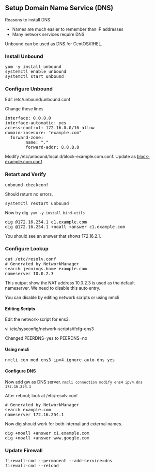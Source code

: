## Setup Domain Name Service (DNS)

Reasons to install DNS
- Names are much easier to remember than IP addresses 
- Many network services require DNS

Unbound can be used as DNS for CentOS/RHEL.

### Install Unbound

<pre>
yum -y install unbound
systemctl enable unbound
systemctl start unbound
</pre>

### Configure Unbound
Edit /etc/unbound/unbound.conf

Change these lines
<pre>
interface: 0.0.0.0
interface-automatic: yes
access-control: 172.16.0.0/16 allow
domain-insecure: "example.com"
  forward-zone:
        name: "."
        forward-addr: 8.8.8.8
</pre>

Modify /etc/unbound/local.d/block-example.com.conf.  Update as [block-example.com.conf](./block-example.com.conf)

### Retart and Verify 

<pre>
unbound-checkconf
</pre>

Should return no errors.

<pre>
systemctl restart unbound
</pre>

Now try dig.  `yum -y install bind-utils`

<pre>
dig @172.16.254.1 c1.example.com
dig @172.16.254.1 +noall +answer c1.example.com
</pre>

You should see an answer that shows 172.16.2.1.

### Configure Lookup

<pre>
cat /etc/resolv.conf
# Generated by NetworkManager
search jennings.home example.com
nameserver 10.0.2.3
</pre>

This output show the NAT address 10.0.2.3 is used as the default nameserver.  We need to disable this auto entry.

You can disable by editing network scripts or using nmcli

#### Editing Scripts

Edit the network-script for ens3.

vi /etc/sysconfig/network-scripts/ifcfg-ens3

Changed PEERDNS=yes to PEERDNS=no

#### Using nmcli

<pre>
nmcli con mod ens3 ipv4.ignore-auto-dns yes
</pre>

#### Configure DNS

Now add gw as DNS server.  `nmcli connection modify ens4 ipv4.dns 172.16.254.1`

After reboot; look at /etc/resolv.conf

<pre>
# Generated by NetworkManager
search example.com
nameserver 172.16.254.1
</pre>

Now dig should work for both internal and external names.

<pre>
dig +noall +answer c1.example.com
dig +noall +answer www.google.com
</pre>

### Update Firewall

<pre>
firewall-cmd --permanent --add-service=dns
firewall-cmd --reload
</pre>






